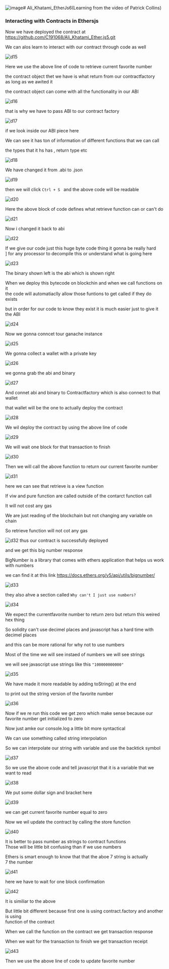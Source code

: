 ![image](https://github.com/C191068/Ali_Khatami_EtherJS6/assets/89090776/30951282-19a0-4df5-b46b-984e1f580d8c)# Ali_Khatami_EtherJs6(Learning from the video of Patrick Collins)

### Interacting with Contracts in Ethersjs

Now we have deployed the contract at https://github.com/C191068/Ali_Khatami_Ether.js5.git <br>

We can alos learn to interact with our contract through code as well <br>

![d15](https://github.com/C191068/Ali_Khatami_EtherJS6/assets/89090776/3183fd46-1806-4d7b-ba67-636c76706a75)

Here we use the above line of code to retrieve current favorite  number <br>

the contract object thet we have is what return from our contractfactory  <br>
as long as we awited it <br>

the contract object can come with all the functionality in our ABI <br>


![d16](https://github.com/C191068/Ali_Khatami_EtherJS6/assets/89090776/d196f994-12ea-4f54-af6c-5dc8be8ffe92)


that is why we have to pass ABI to our contract factory <br>

![d17](https://github.com/C191068/Ali_Khatami_EtherJS6/assets/89090776/7fc55722-5fd4-48ef-bc7e-579ed17ae4f5)


if we look inside our ABI piece here <br>

We can see it has ton of information of different functions that we can call <br>

the types that it hs has , return type etc <br>

![d18](https://github.com/C191068/Ali_Khatami_EtherJS6/assets/89090776/9376152a-bc1d-4f7d-ae03-0b1da9ebe86b)

We have changed it from .abi to .json <br>


![d19](https://github.com/C191068/Ali_Khatami_EtherJS6/assets/89090776/aeb102c8-e641-4bd9-988e-f9f9af5c1f50)

then we will click ```Ctrl + S ``` and the above code will be readable <br>

![d20](https://github.com/C191068/Ali_Khatami_EtherJS6/assets/89090776/b104c0cb-95bc-495f-a509-988b6a8f6e60)

Here the above block of code defines what retrieve function can or can't do <br>

![d21](https://github.com/C191068/Ali_Khatami_EtherJS6/assets/89090776/e7e642cc-d948-4cbc-8562-3a872ef32360)

Now i changed it back to abi <br>

![d22](https://github.com/C191068/Ali_Khatami_EtherJS6/assets/89090776/ca5b08da-71e6-4fba-8cb6-74529a4b3469)

If we give our code just this huge byte code thing it gonna be really hard <br>]
for any processor to decompile this or understand what is going here <br>


![d23](https://github.com/C191068/Ali_Khatami_EtherJS6/assets/89090776/10f0c428-da75-436b-9771-5954d5d6b370)

The binary shown left is the abi which is shown right <br>


When we deploy this bytecode on blockchin and when we call functions on it <br>
the code will automatiaclly allow those funtions to get called if they do exists <br>

but in order for our code to know they exist it is much easier just to give it the ABI <br>


![d24](https://github.com/C191068/Ali_Khatami_EtherJS6/assets/89090776/67a0745e-295e-4b6d-99ea-954e43d449f2)

Now we gonna conncet tour ganache instance 

![d25](https://github.com/C191068/Ali_Khatami_EtherJS6/assets/89090776/3d387b9a-0d74-44b2-8c09-90fd2ad3d8cf)

We gonna collect a wallet with a private key  <br>

![d26](https://github.com/C191068/Ali_Khatami_EtherJS6/assets/89090776/010ea6b5-552a-4aa2-baf0-054d78743c5d)

we gonna grab the abi and binary <br>


![d27](https://github.com/C191068/Ali_Khatami_EtherJS6/assets/89090776/d499bd2f-1f73-45eb-bc25-58b987eaf709)

And connet abi and  binary to Contractfactory which is also connect to that wallet <br>

that wallet will be the one to actually deploy the contract <br>


![d28](https://github.com/C191068/Ali_Khatami_EtherJS6/assets/89090776/0fcb2782-55d2-4095-877e-f4685747d843)

We wil deploy the contract by using the above line of code <br>

![d29](https://github.com/C191068/Ali_Khatami_EtherJS6/assets/89090776/9d2ce158-a28d-4d6f-a86f-c72f9092d892)

We will wait one block for that transaction to finish <br>


![d30](https://github.com/C191068/Ali_Khatami_EtherJS6/assets/89090776/49220c6b-f105-4730-8c3d-b2d6baf6049d)

Then we will call the above function to return our current favorite number <br>

![d31](https://github.com/C191068/Ali_Khatami_EtherJS6/assets/89090776/0edf1276-b865-46ec-a2ff-5b759b1b4be4)

here we can see that retrieve is a view function <br>


If viw and pure function are called outside of the contarct function call <br>

It will not cost any gas <br>


We are just reading of the blockchain but not changing any variable on chain  <br>

So retrieve function will not cot any gas <br>

![d32](https://github.com/C191068/Ali_Khatami_EtherJS6/assets/89090776/3483556e-bb3b-4ba3-a1b3-e44f0615914c)
thus our contract  is successfully deployed <br>

and we get this big number response <br>

BigNumber is a library that comes with ethers application that helps us work with numbers <br>

we can find it at this link https://docs.ethers.org/v5/api/utils/bignumber/ <br>

![d33](https://github.com/C191068/Ali_Khatami_EtherJS6/assets/89090776/0551764c-d8e7-490d-8885-214ff269c563)

they also ahve a section called ```Why can't I just use numbers?``` <br>

![d34](https://github.com/C191068/Ali_Khatami_EtherJS6/assets/89090776/d558fe01-8cae-4f4c-8c03-e78fda0bf66f)

We expect the currentfavorite number to return zero but return this weired hex thing <br>

So solidity can't use decimel places and javascript has a hard time with decimel places  <br>

and this can be more rational for why not to use numbers <br>

Most of the time we will see instaed of numbers we will see strings <br>


we will see javascript use strings like this  ``` "100000000000" ```  <br>

![d35](https://github.com/C191068/Ali_Khatami_EtherJS6/assets/89090776/72b26c94-1464-4997-93f5-89a80a2e5ea1)

We have made it more readable by adding toString() at the end <br>

to print out the string version of the favorite number <br>

![d36](https://github.com/C191068/Ali_Khatami_EtherJS6/assets/89090776/acf526a2-6e73-46e9-9067-f8ef9208b464)

Now if we re run this code we get zero which make sense because our favorite number get initialized to zero <br>


Now just amke our console.log a little bit more syntactical <br>

We can use something called string interpolation <br>

So we can interpolate our string with variable and use the backtick symbol  <br>

![d37](https://github.com/C191068/Ali_Khatami_EtherJS6/assets/89090776/2c2a7735-7a94-4df4-bff8-82a9629c4895)

So we use the above code and tell javascript that it is a variable that we want to read <br>


![d38](https://github.com/C191068/Ali_Khatami_EtherJS6/assets/89090776/c25ba7a4-69b7-45f9-b922-bbb87f7dcb0c)

We put some dollar sign and bracket here <br>


![d39](https://github.com/C191068/Ali_Khatami_EtherJS6/assets/89090776/86dbbfc6-d1a4-47c0-a573-972206b06e51)

we can get current favorite number equal to zero <br>


Now we wil update the contract by calling the store function <br>


![d40](https://github.com/C191068/Ali_Khatami_EtherJS6/assets/89090776/f5caa9aa-a36c-4144-970d-037c3b459a85)

It is better to pass number as strings to contract functions  <br>
Those will be little bit confusing than if we use numbers <br>

Ethers is smart enough to know that that the aboe 7 string is actually <br>
7 the number <br>

![d41](https://github.com/C191068/Ali_Khatami_EtherJS6/assets/89090776/8ccb5776-19a1-41e7-811d-b9d43e0d6e3d)

here we have to wait for one block confirmation <br>


![d42](https://github.com/C191068/Ali_Khatami_EtherJS6/assets/89090776/e74e56f8-3dfa-4359-9b10-c7c84a58a674)

It is similiar to the above <br>

But little bit different because first one is using contract.factory and another is using <br>
function of the contract <br>

When we call the function on the contract we get transaction response <br>

When we wait for the transaction to finish we get transaction receipt <br>

![d43](https://github.com/C191068/Ali_Khatami_EtherJS6/assets/89090776/13cbb023-b13c-47cf-ac31-37f57ffa2ced)

Then we use the above line of code to update favorite number <br>






























